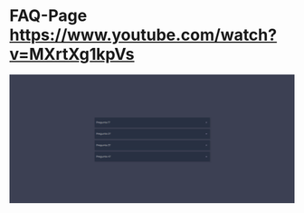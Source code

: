 # FAQ-Page https://www.youtube.com/watch?v=MXrtXg1kpVs
<p align="center">
  <img src="preview.png" alt="preview del proyecto" width="600">
</p>
